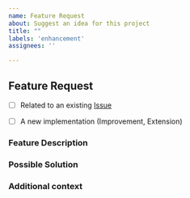 ```yaml
---
name: Feature Request
about: Suggest an idea for this project
title: ""
labels: 'enhancement'
assignees: ''

---
```


## Feature Request

- [ ] Related to an existing [Issue](../../../../issues) 
- [ ] A new implementation (Improvement, Extension) 




### Feature Description
<!-- A clear and concise description of the feature you're requesting -->


<!-- Optional Sections below. Remove if not being used -->

### Possible Solution
<!-- We would love to know if you can suggest a solution to the feature you're requesting, if nothing else it'll help us understand your expectations -->

### Additional context
<!-- If you can, explain how users will be able to use this and possibly write out a version of the docs or add a screenshot or design for the same -->
